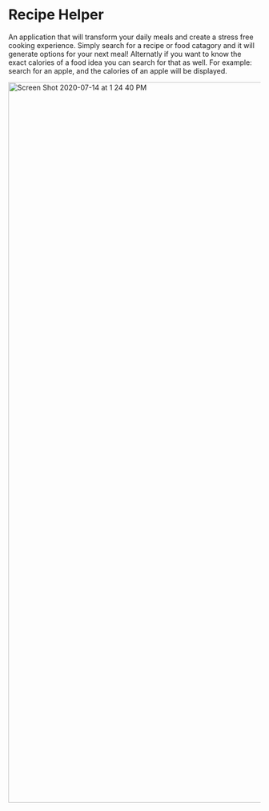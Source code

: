 # Recipe Helper
An application that will transform your daily meals and create a stress free cooking experience. Simply search for a recipe or food catagory and it will generate options for your next meal! Alternatly if you want to know the exact calories of a food idea you can search for that as well. For example: search for an apple, and the calories of an apple will be displayed. 

<img width="1440" alt="Screen Shot 2020-07-14 at 1 24 40 PM" src="https://user-images.githubusercontent.com/64607428/87457404-518ba180-c5d6-11ea-8b91-5e1205f25935.png">
